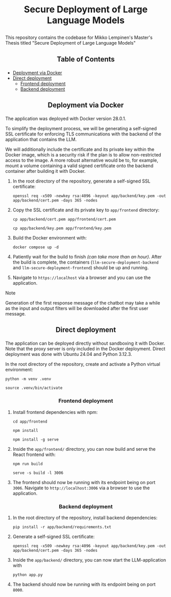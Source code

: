 # <p align="center">Secure Deployment of Large Language Models</p>
This repository contains the codebase for Mikko Lempinen's Master's Thesis titled "Secure Deployment of Large Language Models"

## <p align="center">Table of Contents</p>

- [Deployment via Docker](#docker-deploymet)
- [Direct deployment](#direct-deploymet)
    - [Frontend deployment](#frontend-deployment)
    - [Backend deployment](#backend-deployment)

## <p align="center">Deployment via Docker</p><a name="docker-deployment"></a>

The application was deployed with Docker version 28.0.1.

To simplify the deployment process, we will be generating a self-signed SSL certificate for
enforcing TLS communications with the backend of the application that contains the LLM.

We will additionally include the certificate and its private key within the Docker image, 
which is a security risk if the plan is to allow non-restricted access to the image. 
A more robust alternative would be to, for example, mount a volume containing a valid signed
certificate onto the backend container after building it with Docker. 

1. In the root directory of the repository, generate a self-signed SSL certificate:
    ```console
    openssl req -x509 -newkey rsa:4096 -keyout app/backend/key.pem -out app/backend/cert.pem -days 365 -nodes
    ```

2. Copy the SSL certificate and its private key to `app/frontend` directory:
    ```console
    cp app/backend/cert.pem app/frontend/cert.pem
    ```
    ```console
    cp app/backend/key.pem app/frontend/key.pem
    ```

3. Build the Docker environment with:
    ```console
    docker compose up -d
    ```
4. Patiently wait for the build to finish *(can take more than an hour)*. After the build is complete, the 
containers (`llm-secure-deployment-backend` and `llm-secure-deployment-frontend`) should be up and running.

5. Navigate to `https://localhost` via a browser and you can use the application.

> [!NOTE] 
> Generation of the first response message of the chatbot may take a while as the input and output filters will be downloaded after the first user message.

## <p align="center">Direct deployment</p><a name="direct-deployment"></a>
The application can be deployed directly without sandboxing it with Docker. Note that the proxy server is only included in the Docker deployment. Direct deployment was 
done with Ubuntu 24.04 and Python 3.12.3.

In the root directory of the repository, create and activate a Python virtual environment:
```console
python -m venv .venv
```
```console
source .venv/bin/activate
```

### <p align="center">Frontend deployment</p><a name="frontend-deployment"></a>
1. Install frontend dependencies with npm:
    ```console
    cd app/frontend
    ```
    ```console
    npm install
    ```
    ```console
    npm install -g serve
    ```

2. Inside the `app/frontend/` directory, you can now build and serve the React frontend with:
    ```console
    npm run build
    ```
    ```console
    serve -s build -l 3006
    ```
3. The frontend should now be running with its endpoint being on port `3006`. Navigate to 
`http://localhost:3006` via a browser to use the application.

### <p align="center">Backend deployment</p><a name="backend-deployment"></a>
1. In the root directory of the repository, install backend dependencies:
    ```console
    pip install -r app/backend/requirements.txt
    ```
    
2. Generate a self-signed SSL certificate:
    ```console
    openssl req -x509 -newkey rsa:4096 -keyout app/backend/key.pem -out app/backend/cert.pem -days 365 -nodes
    ```

3. Inside the `app/backend/` directory, you can now start the LLM-application with
    ```console
    python app.py
    ```
4. The backend should now be running with its endpoint being on port `8000`.

